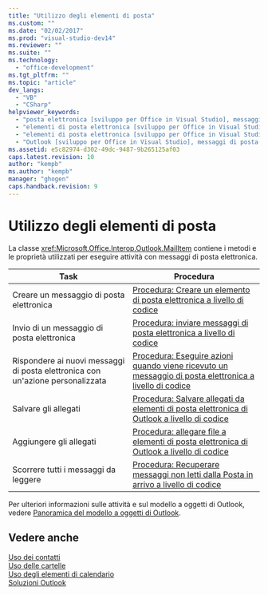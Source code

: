 ```yaml
---
title: "Utilizzo degli elementi di posta"
ms.custom: ""
ms.date: "02/02/2017"
ms.prod: "visual-studio-dev14"
ms.reviewer: ""
ms.suite: ""
ms.technology: 
  - "office-development"
ms.tgt_pltfrm: ""
ms.topic: "article"
dev_langs: 
  - "VB"
  - "CSharp"
helpviewer_keywords: 
  - "posta elettronica [sviluppo per Office in Visual Studio], messaggi di posta elettronica"
  - "elementi di posta elettronica [sviluppo per Office in Visual Studio]"
  - "elementi di posta elettronica [sviluppo per Office in Visual Studio], informazioni sugli elementi di posta elettronica"
  - "Outlook [sviluppo per Office in Visual Studio], messaggi di posta elettronica"
ms.assetid: e5c82974-d302-49dc-9487-9b265125af03
caps.latest.revision: 10
author: "kempb"
ms.author: "kempb"
manager: "ghogen"
caps.handback.revision: 9
---
```

# Utilizzo degli elementi di posta
  La classe <xref:Microsoft.Office.Interop.Outlook.MailItem> contiene i metodi e le proprietà utilizzati per eseguire attività con messaggi di posta elettronica.  
  
|Task|Procedura|  
|----------|---------------|  
|Creare un messaggio di posta elettronica|[Procedura: Creare un elemento di posta elettronica a livello di codice](../vsto/how-to-programmatically-create-an-e-mail-item.md)|  
|Invio di un messaggio di posta elettronica|[Procedura: inviare messaggi di posta elettronica a livello di codice](../vsto/how-to-programmatically-send-e-mail-programmatically.md)|  
|Rispondere ai nuovi messaggi di posta elettronica con un'azione personalizzata|[Procedura: Eseguire azioni quando viene ricevuto un messaggio di posta elettronica a livello di codice](../vsto/how-to-programmatically-perform-actions-when-an-e-mail-message-is-received.md)|  
|Salvare gli allegati|[Procedura: Salvare allegati da elementi di posta elettronica di Outlook a livello di codice](../vsto/how-to-programmatically-save-attachments-from-outlook-e-mail-items.md)|  
|Aggiungere gli allegati|[Procedura: allegare file a elementi di posta elettronica di Outlook a livello di codice](../vsto/how-to-programmatically-attach-files-to-outlook-e-mail-items.md)|  
|Scorrere tutti i messaggi da leggere|[Procedura: Recuperare messaggi non letti dalla Posta in arrivo a livello di codice](../vsto/how-to-programmatically-retrieve-unread-messages-from-the-inbox.md)|  
  
 Per ulteriori informazioni sulle attività e sul modello a oggetti di Outlook, vedere [Panoramica del modello a oggetti di Outlook](../vsto/outlook-object-model-overview.md).  
  
## Vedere anche  
 [Uso dei contatti](../vsto/working-with-contact-items.md)   
 [Uso delle cartelle](../vsto/working-with-folders.md)   
 [Uso degli elementi di calendario](../vsto/working-with-calendar-items.md)   
 [Soluzioni Outlook](../vsto/outlook-solutions.md)  
  
  
